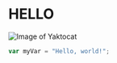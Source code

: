 # HELLO
![Image of Yaktocat](https://octodex.github.com/images/yaktocat.png)
``` javascript
var myVar = "Hello, world!";
```
